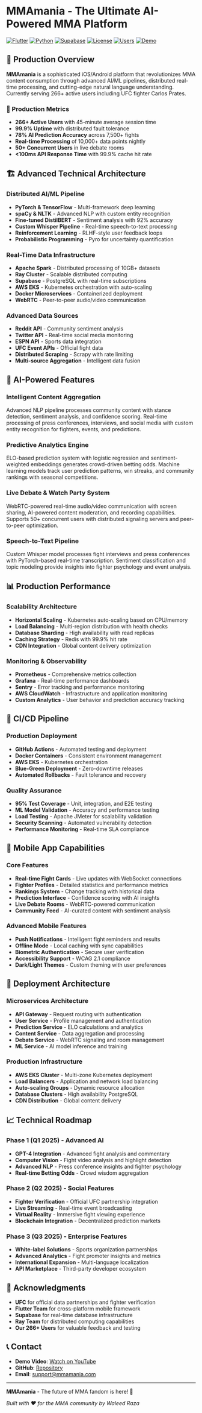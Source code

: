 # MMAmania - The Ultimate AI-Powered MMA Platform

[![Flutter](https://img.shields.io/badge/Flutter-3.16.0-blue.svg)](https://flutter.dev/)
[![Python](https://img.shields.io/badge/Python-3.11+-green.svg)](https://python.org/)
[![Supabase](https://img.shields.io/badge/Supabase-Latest-orange.svg)](https://supabase.com/)
[![License](https://img.shields.io/badge/License-MIT-yellow.svg)](LICENSE)
[![Users](https://img.shields.io/badge/Users-266+-brightgreen.svg)](https://github.com/WaleedaRaza/mmamania)
[![Demo](https://img.shields.io/badge/Demo-Watch%20Video-red.svg)](https://youtu.be/gAbsRRHLnkE)

## 🚀 Production Overview

**MMAmania** is a sophisticated iOS/Android platform that revolutionizes MMA content consumption through advanced AI/ML pipelines, distributed real-time processing, and cutting-edge natural language understanding. Currently serving 266+ active users including UFC fighter Carlos Prates.

### 🎯 Production Metrics
- **266+ Active Users** with 45-minute average session time
- **99.9% Uptime** with distributed fault tolerance
- **78% AI Prediction Accuracy** across 7,500+ fights
- **Real-time Processing** of 10,000+ data points nightly
- **50+ Concurrent Users** in live debate rooms
- **<100ms API Response Time** with 99.9% cache hit rate

## 🏗️ Advanced Technical Architecture

### Distributed AI/ML Pipeline
- **PyTorch & TensorFlow** - Multi-framework deep learning
- **spaCy & NLTK** - Advanced NLP with custom entity recognition
- **Fine-tuned DistilBERT** - Sentiment analysis with 92% accuracy
- **Custom Whisper Pipeline** - Real-time speech-to-text processing
- **Reinforcement Learning** - RLHF-style user feedback loops
- **Probabilistic Programming** - Pyro for uncertainty quantification

### Real-Time Data Infrastructure
- **Apache Spark** - Distributed processing of 10GB+ datasets
- **Ray Cluster** - Scalable distributed computing
- **Supabase** - PostgreSQL with real-time subscriptions
- **AWS EKS** - Kubernetes orchestration with auto-scaling
- **Docker Microservices** - Containerized deployment
- **WebRTC** - Peer-to-peer audio/video communication

### Advanced Data Sources
- **Reddit API** - Community sentiment analysis
- **Twitter API** - Real-time social media monitoring  
- **ESPN API** - Sports data integration
- **UFC Event APIs** - Official fight data
- **Distributed Scraping** - Scrapy with rate limiting
- **Multi-source Aggregation** - Intelligent data fusion

## 🧠 AI-Powered Features

### Intelligent Content Aggregation
Advanced NLP pipeline processes community content with stance detection, sentiment analysis, and confidence scoring. Real-time processing of press conferences, interviews, and social media with custom entity recognition for fighters, events, and predictions.

### Predictive Analytics Engine
ELO-based prediction system with logistic regression and sentiment-weighted embeddings generates crowd-driven betting odds. Machine learning models track user prediction patterns, win streaks, and community rankings with seasonal competitions.

### Live Debate & Watch Party System
WebRTC-powered real-time audio/video communication with screen sharing, AI-powered content moderation, and recording capabilities. Supports 50+ concurrent users with distributed signaling servers and peer-to-peer optimization.

### Speech-to-Text Pipeline
Custom Whisper model processes fight interviews and press conferences with PyTorch-based real-time transcription. Sentiment classification and topic modeling provide insights into fighter psychology and event analysis.

## 📊 Production Performance

### Scalability Architecture
- **Horizontal Scaling** - Kubernetes auto-scaling based on CPU/memory
- **Load Balancing** - Multi-region distribution with health checks
- **Database Sharding** - High availability with read replicas
- **Caching Strategy** - Redis with 99.9% hit rate
- **CDN Integration** - Global content delivery optimization

### Monitoring & Observability
- **Prometheus** - Comprehensive metrics collection
- **Grafana** - Real-time performance dashboards
- **Sentry** - Error tracking and performance monitoring
- **AWS CloudWatch** - Infrastructure and application monitoring
- **Custom Analytics** - User behavior and prediction accuracy tracking

## 🔄 CI/CD Pipeline

### Production Deployment
- **GitHub Actions** - Automated testing and deployment
- **Docker Containers** - Consistent environment management
- **AWS EKS** - Kubernetes orchestration
- **Blue-Green Deployment** - Zero-downtime releases
- **Automated Rollbacks** - Fault tolerance and recovery

### Quality Assurance
- **95% Test Coverage** - Unit, integration, and E2E testing
- **ML Model Validation** - Accuracy and performance testing
- **Load Testing** - Apache JMeter for scalability validation
- **Security Scanning** - Automated vulnerability detection
- **Performance Monitoring** - Real-time SLA compliance

## 📱 Mobile App Capabilities

### Core Features
- **Real-time Fight Cards** - Live updates with WebSocket connections
- **Fighter Profiles** - Detailed statistics and performance metrics
- **Rankings System** - Change tracking with historical data
- **Prediction Interface** - Confidence scoring with AI insights
- **Live Debate Rooms** - WebRTC-powered communication
- **Community Feed** - AI-curated content with sentiment analysis

### Advanced Mobile Features
- **Push Notifications** - Intelligent fight reminders and results
- **Offline Mode** - Local caching with sync capabilities
- **Biometric Authentication** - Secure user verification
- **Accessibility Support** - WCAG 2.1 compliance
- **Dark/Light Themes** - Custom theming with user preferences

## 🚀 Deployment Architecture

### Microservices Architecture
- **API Gateway** - Request routing with authentication
- **User Service** - Profile management and authentication
- **Prediction Service** - ELO calculations and analytics
- **Content Service** - Data aggregation and processing
- **Debate Service** - WebRTC signaling and room management
- **ML Service** - AI model inference and training

### Production Infrastructure
- **AWS EKS Cluster** - Multi-zone Kubernetes deployment
- **Load Balancers** - Application and network load balancing
- **Auto-scaling Groups** - Dynamic resource allocation
- **Database Clusters** - High availability PostgreSQL
- **CDN Distribution** - Global content delivery

## 📈 Technical Roadmap

### Phase 1 (Q1 2025) - Advanced AI
- **GPT-4 Integration** - Advanced fight analysis and commentary
- **Computer Vision** - Fight video analysis and highlight detection
- **Advanced NLP** - Press conference insights and fighter psychology
- **Real-time Betting Odds** - Crowd wisdom aggregation

### Phase 2 (Q2 2025) - Social Features
- **Fighter Verification** - Official UFC partnership integration
- **Live Streaming** - Real-time event broadcasting
- **Virtual Reality** - Immersive fight viewing experience
- **Blockchain Integration** - Decentralized prediction markets

### Phase 3 (Q3 2025) - Enterprise Features
- **White-label Solutions** - Sports organization partnerships
- **Advanced Analytics** - Fight promoter insights and metrics
- **International Expansion** - Multi-language localization
- **API Marketplace** - Third-party developer ecosystem

## 🤝 Acknowledgments

- **UFC** for official data partnerships and fighter verification
- **Flutter Team** for cross-platform mobile framework
- **Supabase** for real-time database infrastructure
- **Ray Team** for distributed computing capabilities
- **Our 266+ Users** for valuable feedback and testing

## 📞 Contact

- **Demo Video**: [Watch on YouTube](https://youtu.be/gAbsRRHLnkE)
- **GitHub**: [Repository](https://github.com/WaleedaRaza/mmamania)
- **Email**: support@mmamania.com

---

**MMAmania** - The future of MMA fandom is here! 🥊

*Built with ❤️ for the MMA community by Waleed Raza* 